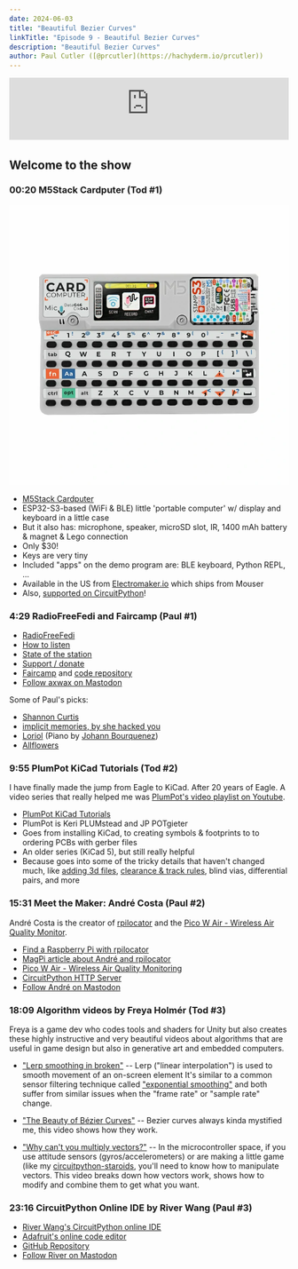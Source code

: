 ```yaml
---
date: 2024-06-03
title: "Beautiful Bezier Curves"
linkTitle: "Episode 9 - Beautiful Bezier Curves"
description: "Beautiful Bezier Curves"
author: Paul Cutler ([@prcutler](https://hachyderm.io/prcutler))
---
```


<iframe width="100%" height="112" frameborder="0" scrolling="no" style="width: 100%; height: 112px;  overflow: hidden;" src="https://www.circuitpythonshow.com/@thebootloader/episodes/beautiful-bezier-curves/embed/dark"></iframe>

## Welcome to the show

### 00:20 M5Stack Cardputer (Tod #1)

![The M5Stack Cardputer](cardputer.webp)

* [M5Stack Cardputer](https://docs.m5stack.com/en/core/Cardputer)
* ESP32-S3-based (WiFi & BLE) little 'portable computer' w/ display and keyboard in a little case
* But it also has: microphone, speaker, microSD slot, IR, 1400 mAh battery & magnet & Lego connection
* Only $30!
* Keys are very tiny
* Included "apps" on the demo program are: BLE keyboard, Python REPL, ...
* Available in the US from [Electromaker.io](https://www.electromaker.io/shop/product/m5stack-cardputer-kit-w-m5stamp-s3) which ships from Mouser
* Also, [supported on CircuitPython](https://circuitpython.org/board/m5stack_cardputer/)!

### 4:29 RadioFreeFedi and Faircamp (Paul #1)
* [RadioFreeFedi](https://radiofreefedi.net/)
* [How to listen](https://blog.radiofreefedi.net/how-to-listen) 
* [State of the station](https://blog.radiofreefedi.net/state-of-the-station-may-2024)
* [Support / donate](https://radiofreefedi.net/#donate)
* [Faircamp](https://simonrepp.com/faircamp/) and [code repository](https://codeberg.org/simonrepp/faircamp)
* [Follow axwax on Mastodon](https://chaos.social/@axwax)

Some of Paul's picks:
* [Shannon Curtis](https://shannoncurtis.bandcamp.com/album/good-to-me)
* [implicit memories, by she hacked you](https://shehackedyou.bandcamp.com/album/implicit-memories)
* [Loriol](https://johannbourquenez.com/faircamp/johann-bourquenez-loriol/) (Piano by [Johann Bourquenez](https://johannbourquenez.com/faircamp/))
* [Allflowers](https://www.allflowers-music.com/)

### 9:55 PlumPot KiCad Tutorials (Tod #2)

I have finally made the jump from Eagle to KiCad.  After 20 years of Eagle. 
A video series that really helped me was [PlumPot's video playlist on Youtube](https://www.youtube.com/playlist?list=PLZNH6jlLeFXsg9ohRMbJ0qqSfUrRyAn7b). 

* [PlumPot KiCad Tutorials](https://www.youtube.com/playlist?list=PLZNH6jlLeFXsg9ohRMbJ0qqSfUrRyAn7b)
* PlumPot is Keri PLUMstead and JP POTgieter
* Goes from installing KiCad, to creating symbols & footprints to to ordering PCBs with gerber files
* An older series (KiCad 5), but still really helpful
* Because goes into some of the tricky details that haven't changed much, 
    like [adding 3d files](https://www.youtube.com/watch?v=MrOBbDDqE9w&list=PLZNH6jlLeFXsg9ohRMbJ0qqSfUrRyAn7b&index=5), [clearance & track rules](https://www.youtube.com/watch?v=EF6PF0L4e-s&list=PLZNH6jlLeFXsg9ohRMbJ0qqSfUrRyAn7b&index=23), blind vias, differential pairs, and more

### 15:31 Meet the Maker: André Costa (Paul #2)

André Costa is the creator of [rpilocator](https://rpilocator.com/) and the [Pico W Air - Wireless Air Quality Monitor](https://www.tindie.com/products/dphacks/pico-w-air-wireless-air-quality-monitoring/).

* [Find a Raspberry Pi with rpilocator](https://rpilocator.com/)
* [MagPi article about André and rpilocator](https://magpi.raspberrypi.com/articles/meet-andre-costa-the-brains-behind-rpilocator)
* [Pico W Air - Wireless Air Quality Monitoring](https://www.tindie.com/products/dphacks/pico-w-air-wireless-air-quality-monitoring/)
* [CircuitPython HTTP Server](https://github.com/adafruit/Adafruit_CircuitPython_HTTPServer)
* [Follow André on Mastodon](@makerbymistake@mastodon.social)

### 18:09 Algorithm videos by Freya Holmér  (Tod #3)

Freya is a game dev who codes tools and shaders for Unity but also creates
these highly instructive and very beautiful videos about algorithms that are 
useful in game design but also in generative art and embedded computers. 

* ["Lerp smoothing in broken"](https://www.youtube.com/watch?v=LSNQuFEDOyQ) 
  -- Lerp ("linear interpolation") is used to smooth movement of an on-screen element
     It's similar to a common sensor filtering technique called ["exponential smoothing"](https://en.wikipedia.org/wiki/Exponential_smoothing) and both suffer from similar issues when the
     "frame rate" or "sample rate" change. 
  
* ["The Beauty of Bézier Curves"](https://www.youtube.com/watch?v=aVwxzDHniEw)
  -- Bezier curves always kinda mystified me, this video shows how they work.

* ["Why can't you multiply vectors?"](https://www.youtube.com/watch?v=htYh-Tq7ZBI)
  -- In the microcontroller space, if you use attitude sensors (gyros/accelerometers) or 
  are making a little game (like my [circuitpython-staroids](https://github.com/todbot/circuitpython_staroids), you'll need to know how to manipulate vectors. This video breaks down how vectors work, 
  shows how to modify and combine them to get what you want.

### 23:16 CircuitPython Online IDE by River Wang (Paul #3)
* [River Wang's CircuitPython online IDE](https://urfdvw.github.io/circuitpython-online-ide-2/)
* [Adafruit's online code editor](https://code.circuitpython.org/)
* [GitHub Repository](https://github.com/urfdvw/circuitpython-online-ide-2)
* [Follow River on Mastodon](@Riverwang@fosstodon.org)
